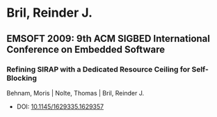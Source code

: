 # Bril, Reinder J.

## EMSOFT 2009: 9th ACM SIGBED International Conference on Embedded Software

### Refining SIRAP with a Dedicated Resource Ceiling for Self-Blocking
Behnam, Moris | Nolte, Thomas | Bril, Reinder J.
* DOI: [10.1145/1629335.1629357](https://doi.org/10.1145/1629335.1629357)

